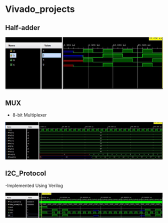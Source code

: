 # Vivado_projects

## Half-adder
![seq_det](https://github.com/SaiEshwarReddyYellu/Vivado_projects/blob/main/half_adder/Capture.JPG)

## MUX
- 8-bit Multiplexer

![seq_det](https://github.com/SaiEshwarReddyYellu/Vivado_projects/blob/main/8x1_mux/simulation_waveform.JPG)

## I2C_Protocol
-Implemented Using Verilog 

![seq_det](https://github.com/SaiEshwarReddyYellu/Vivado_projects/blob/main/I2C_Protocol/Simulation_waveform.JPG)
